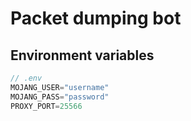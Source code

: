 # Packet dumping bot

## Environment variables

```js
// .env
MOJANG_USER="username"
MOJANG_PASS="password"
PROXY_PORT=25566
```
